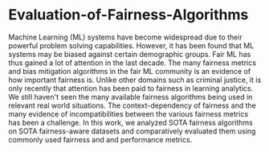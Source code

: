 # Evaluation-of-Fairness-Algorithms

Machine Learning (ML) systems have become widespread due to their powerful problem solving capabilities. However, it has been found that ML systems may be biased against certain demographic groups. Fair ML has thus gained a lot of attention in the last decade. The many fairness metrics and bias mitigation algorithms in the fair ML community is an evidence of how important fairness is. Unlike other domains such as criminal justice, it is only recently that attention has been paid to fairness in learning analytics. We still haven't seen the many available fairness algorithms being used in relevant real world situations. The context-dependency of fairness and the many evidence of incompatibilities between the various fairness metrics has been a challenge. In this work, we analyzed SOTA fairness algorithms on SOTA fairness-aware datasets and comparatively evaluated them using commonly used fairness and and performance metrics. 
